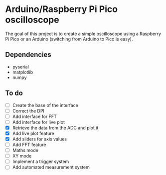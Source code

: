 # Arduino/Raspberry Pi Pico oscilloscope
The goal of this project is to create a simple oscilloscope using a Raspberry Pi Pico or an Arduino (switching from Arduino to Pico is easy).

## Dependencies
- pyserial
- matplotlib
- numpy

## To do
- [ ] Create the base of the interface
- [ ] Correct the DPI
- [ ] Add interface for FFT
- [ ] Add interface for live plot
- [x] Retrieve the data from the ADC and plot it
- [x] Add live plot feature
- [x] Add sliders for axis values
- [ ] Add FFT feature
- [ ] Maths mode
- [ ] XY mode
- [ ] Implement a trigger system
- [ ] Add automated measurement system